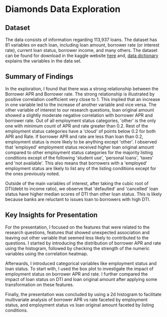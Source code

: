 # Diamonds Data Exploration

## Dataset

The data consists of information regarding 113,937 loans. The dataset has 81 variables on each loan, including loan amount, borrower rate (or interest rate), current loan status, borrower income, and many others. The dataset can be found for download in the kaggle website  [here](https://www.kaggle.com/datasets/yousuf28/prosper-loan) and,  [data dictionary](https://www.google.com/urlq=https://docs.google.com/spreadsheet/ccckey%3D0AllIqIyvWZdadDd5NTlqZ1pBMHlsUjdrOTZHaVBuSlE%26usp%3Dsharing&sa=D&source=editors&ust=1620931527882000&usg=AOvVaw3vbnU-g9ISX-OFBKzCIkqf) explains the variables in the data set.


## Summary of Findings

In the exploration, I found that there was a strong relationship between the
Borrower APR and Borrower rate. The strong relationship is illustrated by positive correlation coefficient very close to 1. This implied that an increase in one variable led to the increase of another variable and vice versa. The other variable of interest to our research questions, loan original amount showed a slightly moderate negative correlation with borrower APR and borrower rate. Out of all employment status categories, 'other' is the only one with minimum count of APR and rate greater than 0.2. Rest of the employment status categories have a 'cloud' of points below 0.2 for both APR and Rate. If borrower APR and rate are less than loan than 0.2, employment status is more likely to be anything except 'other'. I observed that 'employed' employment status received higher loan original amount compared to other employment status categories for the majority listing conditions except of the following 'student use', 'personal loans', 'taxes' and 'not available'. This also means that borrowers with a 'employed' employment status are likely to list any of the listing conditions except for the ones previously noted.

Outside of the main variables of interest, after taking the cubic root of DTI(debt to income ratio), we observe that 'defaulted' and 'cancelled' loan status have higher median scores of DTI than other loan status. This is likely because banks are reluctant to issues loan to borrowers with high DTI.


## Key Insights for Presentation

For the presentation, I focused on the features that were related to the research questions, features that showed unexpected association and leaving out other variable that seemed less likely to contributed to the questions. I started by introducing the distribution of borrower APR and rate using the histogram, followed by checking the strength of the numeric variables using the correlation heatmap. 

Afterwards, I introduced categorical variables like employment status and loan status. To start with,
I used the box plot to investigate the impact of employment status on borrower APR and rate. I further compared the impact of loan status on DTI and loan original amount after applying some transformation on these features.

Finally, the presentation was concluded by using a 2d histogram to facilitate multivariate analysis of borrower APR vs rate faceted by employment status, and employment status vs loan original amount faceted by listing conditions.